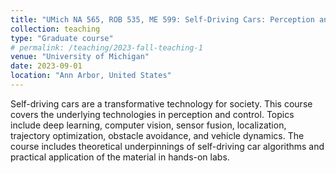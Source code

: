 ```yaml
---
title: "UMich NA 565, ROB 535, ME 599: Self-Driving Cars: Perception and Control"
collection: teaching
type: "Graduate course"
# permalink: /teaching/2023-fall-teaching-1
venue: "University of Michigan"
date: 2023-09-01
location: "Ann Arbor, United States"
---
```


Self-driving cars are a transformative technology for society. This course covers the underlying technologies in perception and control. Topics include deep learning, computer vision, sensor fusion, localization, trajectory optimization, obstacle avoidance, and vehicle dynamics. The course includes theoretical underpinnings of self-driving car algorithms and practical application of the material in hands-on labs.

<!-- Heading 1
======

Heading 2
======

Heading 3
====== -->